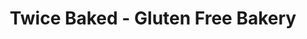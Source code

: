 ---
title: "Twice Baked - Gluten Free Bakery"
url: /long-beach/twice-baked-gluten-free-bakery/
shop: Bäckerei
---